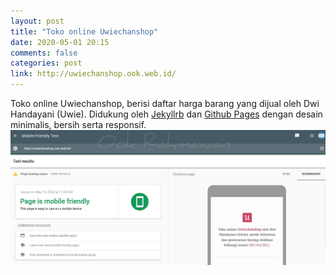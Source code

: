```yaml
---
layout: post
title: "Toko online Uwiechanshop"
date: 2020-05-01 20:15
comments: false
categories: post
link: http://uwiechanshop.ook.web.id/
---
```


Toko online Uwiechanshop, berisi daftar harga barang yang dijual oleh Dwi Handayani (Uwie). Didukung oleh [Jekyllrb](https://jekyllrb.com/) dan [Github Pages](https://pages.github.com/) dengan desain minimalis, bersih serta responsif.
![uwiechanshop](/img/Uwiechanshop.jpg)
